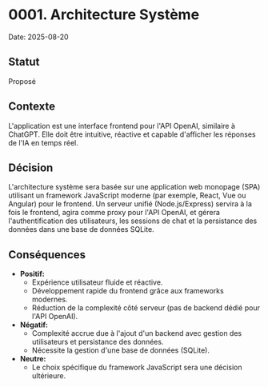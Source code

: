 # 0001. Architecture Système

Date: 2025-08-20

## Statut

Proposé

## Contexte

L'application est une interface frontend pour l'API OpenAI, similaire à ChatGPT. Elle doit être intuitive, réactive et capable d'afficher les réponses de l'IA en temps réel.

## Décision

L'architecture système sera basée sur une application web monopage (SPA) utilisant un framework JavaScript moderne (par exemple, React, Vue ou Angular) pour le frontend. Un serveur unifié (Node.js/Express) servira à la fois le frontend, agira comme proxy pour l'API OpenAI, et gérera l'authentification des utilisateurs, les sessions de chat et la persistance des données dans une base de données SQLite.

## Conséquences

*   **Positif:**
    *   Expérience utilisateur fluide et réactive.
    *   Développement rapide du frontend grâce aux frameworks modernes.
    *   Réduction de la complexité côté serveur (pas de backend dédié pour l'API OpenAI).
*   **Négatif:**
    *   Complexité accrue due à l'ajout d'un backend avec gestion des utilisateurs et persistance des données.
    *   Nécessite la gestion d'une base de données (SQLite).
*   **Neutre:**
    *   Le choix spécifique du framework JavaScript sera une décision ultérieure.